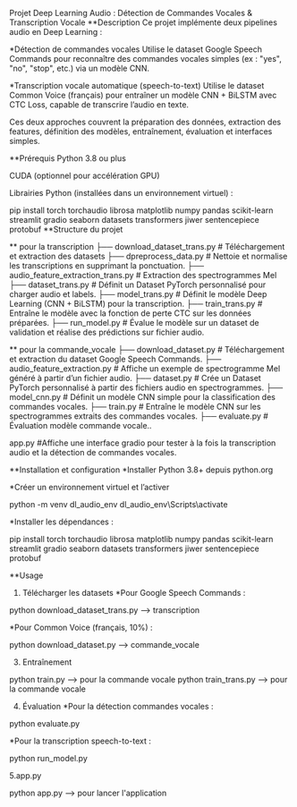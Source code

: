 Projet Deep Learning Audio : Détection de Commandes Vocales & Transcription Vocale
**Description
Ce projet implémente deux pipelines audio en Deep Learning :

*Détection de commandes vocales
Utilise le dataset Google Speech Commands pour reconnaître des commandes vocales simples (ex : "yes", "no", "stop", etc.) via un modèle CNN.

*Transcription vocale automatique (speech-to-text)
Utilise le dataset Common Voice (français) pour entraîner un modèle CNN + BiLSTM avec CTC Loss, capable de transcrire l’audio en texte.

Ces deux approches couvrent la préparation des données, extraction des features, définition des modèles, entraînement, évaluation et interfaces simples.

**Prérequis
Python 3.8 ou plus

CUDA (optionnel pour accélération GPU)

Librairies Python (installées dans un environnement virtuel) :

pip install torch torchaudio librosa matplotlib numpy pandas scikit-learn streamlit gradio seaborn datasets transformers jiwer sentencepiece protobuf
**Structure du projet

** pour la transcription
├── download_dataset_trans.py         	  # Téléchargement et extraction des datasets
├── dpreprocess_data.py          	  # Nettoie et normalise les transcriptions en supprimant la ponctuation.
├── audio_feature_extraction_trans.py 	  # Extraction des spectrogrammes Mel
├── dataset_trans.py       	          # Définit un Dataset PyTorch personnalisé pour charger audio et labels.
├── model_trans.py                   	  # Définit le modèle Deep Learning (CNN + BiLSTM) pour la transcription.
├── train_trans.py                    	  # Entraîne le modèle avec la fonction de perte CTC sur les données préparées.
├── run_model.py                	  # Évalue le modèle sur un dataset de validation et réalise des prédictions sur fichier audio.


** pour la commande_vocale
├── download_dataset.py         	  # Téléchargement et extraction du dataset Google Speech Commands.
├── audio_feature_extraction.py 	  # Affiche un exemple de spectrogramme Mel généré à partir d’un fichier audio.
├── dataset.py                  	  # Crée un Dataset PyTorch personnalisé à partir des fichiers audio en spectrogrammes.
├── model_cnn.py                	  # Définit un modèle CNN simple pour la classification des commandes vocales.
├── train.py                     	  # Entraîne le modèle CNN sur les spectrogrammes extraits des commandes vocales.
├── evaluate.py                  	  # Évaluation modèle commande vocale..

app.py					                    #Affiche une interface gradio pour tester à la fois la transcription audio et la détection de commandes vocales.


**Installation et configuration
*Installer Python 3.8+ depuis python.org

*Créer un environnement virtuel et l’activer

python -m venv dl_audio_env
dl_audio_env\Scripts\activate

*Installer les dépendances :


pip install torch torchaudio librosa matplotlib numpy pandas scikit-learn streamlit gradio seaborn datasets transformers jiwer sentencepiece protobuf

**Usage

1. Télécharger les datasets
*Pour Google Speech Commands :

python download_dataset_trans.py --> transcription

*Pour Common Voice (français, 10%) :

python download_dataset.py --> commande_vocale


3. Entraînement

python train.py --> pour la commande vocale
python train_trans.py --> pour la commande vocale

4. Évaluation
*Pour la détection commandes vocales :

python evaluate.py

*Pour la transcription speech-to-text :

python run_model.py 

5.app.py

python app.py --> pour lancer l'application
